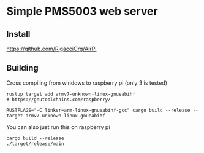 # Simple PMS5003 web server

## Install 
https://github.com/RigacciOrg/AirPi


## Building
Cross compiling from windows to raspberry pi (only 3 is tested)
```
rustup target add armv7-unknown-linux-gnueabihf
# https://gnutoolchains.com/raspberry/

RUSTFLAGS="-C linker=arm-linux-gnueabihf-gcc" cargo build --release --target armv7-unknown-linux-gnueabihf
```

You can also just run this on raspberry pi
```
cargo build --release
./target/release/main
```